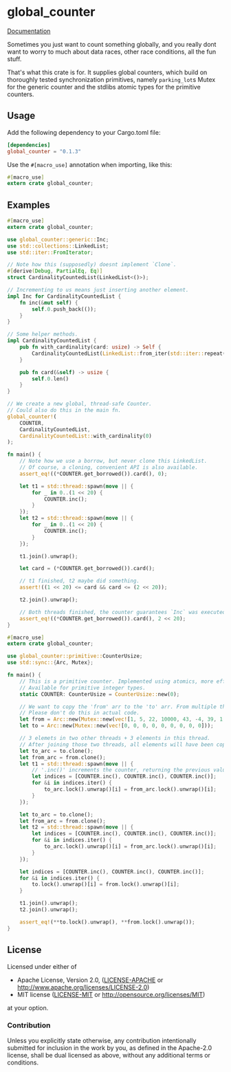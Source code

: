 # global_counter

[Documentation](https://docs.rs/global_counter/*/global_counter/)

Sometimes you just want to count something globally, and you really dont want to worry to much about data races, other race conditions, all the fun stuff.

That's what this crate is for. It supplies global counters, which build on thoroughly tested synchronization primitives, namely `parking_lot`s Mutex  for the generic counter and the stdlibs atomic types for the primitive counters.

## Usage

Add the following dependency to your Cargo.toml file:

```toml
[dependencies]
global_counter = "0.1.3"
```

Use the `#[macro_use]` annotation when importing, like this:

```rust
#[macro_use]
extern crate global_counter;
```

## Examples

```rust
#[macro_use]
extern crate global_counter;

use global_counter::generic::Inc;
use std::collections::LinkedList;
use std::iter::FromIterator;

// Note how this (supposedly) doesnt implement `Clone`.
#[derive(Debug, PartialEq, Eq)]
struct CardinalityCountedList(LinkedList<()>);

// Incrementing to us means just inserting another element.
impl Inc for CardinalityCountedList {
    fn inc(&mut self) {
        self.0.push_back(());
    }
}

// Some helper methods.
impl CardinalityCountedList {
    pub fn with_cardinality(card: usize) -> Self {
        CardinalityCountedList(LinkedList::from_iter(std::iter::repeat(()).take(card)))
    }

    pub fn card(&self) -> usize {
        self.0.len()
    }
}

// We create a new global, thread-safe Counter.
// Could also do this in the main fn.
global_counter!(
    COUNTER,
    CardinalityCountedList,
    CardinalityCountedList::with_cardinality(0)
);

fn main() {
    // Note how we use a borrow, but never clone this LinkedList.
    // Of course, a cloning, convenient API is also available.
    assert_eq!((*COUNTER.get_borrowed()).card(), 0);

    let t1 = std::thread::spawn(move || {
        for _ in 0..(1 << 20) {
            COUNTER.inc();
        }
    });
    let t2 = std::thread::spawn(move || {
        for _ in 0..(1 << 20) {
            COUNTER.inc();
        }
    });

    t1.join().unwrap();

    let card = (*COUNTER.get_borrowed()).card();

    // t1 finished, t2 maybe did something.
    assert!((1 << 20) <= card && card <= (2 << 20));

    t2.join().unwrap();

    // Both threads finished, the counter guarantees `Inc` was executed 2 << 20 times.
    assert_eq!((*COUNTER.get_borrowed()).card(), 2 << 20);
}
```

```rust
#[macro_use]
extern crate global_counter;

use global_counter::primitive::CounterUsize;
use std::sync::{Arc, Mutex};

fn main() {
    // This is a primitive counter. Implemented using atomics, more efficient than its generic equivalent.
    // Available for primitive integer types.
    static COUNTER: CounterUsize = CounterUsize::new(0);

    // We want to copy the 'from' arr to the 'to' arr. From multiple threads.
    // Please don't do this in actual code.
    let from = Arc::new(Mutex::new(vec![1, 5, 22, 10000, 43, -4, 39, 1, 2]));
    let to = Arc::new(Mutex::new(vec![0, 0, 0, 0, 0, 0, 0, 0, 0]));

    // 3 elemets in two other threads + 3 elements in this thread.
    // After joining those two threads, all elements will have been copied.
    let to_arc = to.clone();
    let from_arc = from.clone();
    let t1 = std::thread::spawn(move || {
        // '.inc()' increments the counter, returning the previous value.
        let indices = [COUNTER.inc(), COUNTER.inc(), COUNTER.inc()];
        for &i in indices.iter() {
            to_arc.lock().unwrap()[i] = from_arc.lock().unwrap()[i];
        }
    });

    let to_arc = to.clone();
    let from_arc = from.clone();
    let t2 = std::thread::spawn(move || {
        let indices = [COUNTER.inc(), COUNTER.inc(), COUNTER.inc()];
        for &i in indices.iter() {
            to_arc.lock().unwrap()[i] = from_arc.lock().unwrap()[i];
        }
    });

    let indices = [COUNTER.inc(), COUNTER.inc(), COUNTER.inc()];
    for &i in indices.iter() {
        to.lock().unwrap()[i] = from.lock().unwrap()[i];
    }

    t1.join().unwrap();
    t2.join().unwrap();

    assert_eq!(**to.lock().unwrap(), **from.lock().unwrap());
}
```

## License

Licensed under either of

 * Apache License, Version 2.0, ([LICENSE-APACHE](LICENSE-APACHE) or http://www.apache.org/licenses/LICENSE-2.0)
 * MIT license ([LICENSE-MIT](LICENSE-MIT) or http://opensource.org/licenses/MIT)

at your option.

### Contribution

Unless you explicitly state otherwise, any contribution intentionally submitted
for inclusion in the work by you, as defined in the Apache-2.0 license, shall be dual licensed as above, without any
additional terms or conditions.
